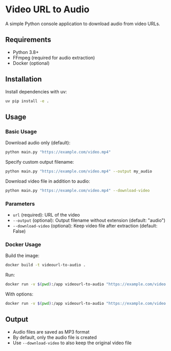 # Video URL to Audio

A simple Python console application to download audio from video URLs.

## Requirements

- Python 3.8+
- FFmpeg (required for audio extraction)
- Docker (optional)

## Installation

Install dependencies with uv:

```bash
uv pip install -e .
```

## Usage

### Basic Usage

Download audio only (default):
```bash
python main.py "https://example.com/video.mp4"
```

Specify custom output filename:
```bash
python main.py "https://example.com/video.mp4" --output my_audio
```

Download video file in addition to audio:
```bash
python main.py "https://example.com/video.mp4" --download-video
```

### Parameters

- `url` (required): URL of the video
- `--output` (optional): Output filename without extension (default: "audio")
- `--download-video` (optional): Keep video file after extraction (default: False)

### Docker Usage

Build the image:
```bash
docker build -t videourl-to-audio .
```

Run:
```bash
docker run -v $(pwd):/app videourl-to-audio "https://example.com/video.mp4"
```

With options:
```bash
docker run -v $(pwd):/app videourl-to-audio "https://example.com/video.mp4" --output my_audio --download-video
```

## Output

- Audio files are saved as MP3 format
- By default, only the audio file is created
- Use `--download-video` to also keep the original video file

